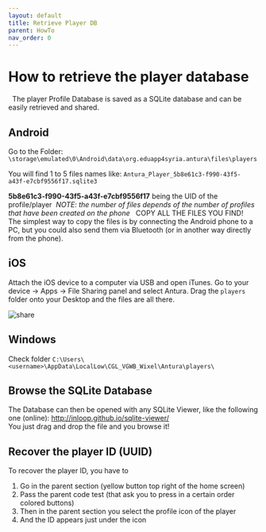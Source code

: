 ```yaml
---
layout: default
title: Retrieve Player DB
parent: HowTo
nav_order: 0
---
```

# How to retrieve the player database
 
The player Profile Database is saved as a SQLite database and can be easily retrieved and shared.

## Android

Go to the Folder:
`\storage\emulated\0\Android\data\org.eduapp4syria.antura\files\players`

You will find 1 to 5 files names like:
`Antura_Player_5b8e61c3-f990-43f5-a43f-e7cbf9556f17.sqlite3`

**5b8e61c3-f990-43f5-a43f-e7cbf9556f17** being the UID of the profile/player 
_NOTE: the number of files depends of the number of profiles that have been created on the phone_
 
COPY ALL THE FILES YOU FIND!  
The simplest way to copy the files is by connecting the Android phone to a PC, but you could also send them via Bluetooth (or in another way directly from the phone).

## iOS

Attach the iOS device to a computer via USB and open iTunes. Go to your device -> Apps -> File Sharing panel and select Antura. Drag the `players` folder onto your Desktop and the files are all there.

![share](../../../assets/img/iTunes-Antura_files_sharing.png)

## Windows

Check folder `C:\Users\<username>\AppData\LocalLow\CGL_VGWB_Wixel\Antura\players\`
## Browse the SQLite Database

The Database can then be opened with any SQLite Viewer, like the following one (online): <http://inloop.github.io/sqlite-viewer/>  
You just drag and drop the file and you browse it!

## Recover the player ID (UUID)

To recover the player ID, you have to

1. Go in the parent section (yellow button top right of the home screen)
2. Pass the parent code test (that ask you to press in a certain order colored buttons)
3. Then in the parent section you select the profile icon of the player
4. And the ID appears just under the icon
